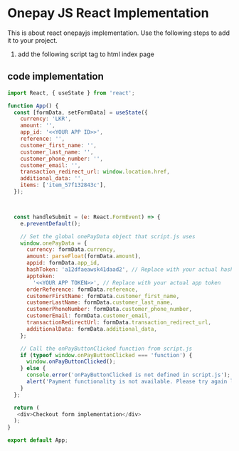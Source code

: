
# Onepay JS React Implementation

This is about react onepayjs implementation. Use the following steps to add it to your project.

1. add the following script tag to html index page     
<script src="https://storage.googleapis.com/onepayjs/onepayv2.js"></script>



## code implementation

```javascript
import React, { useState } from 'react';

function App() {
  const [formData, setFormData] = useState({
    currency: 'LKR',
    amount: '',
    app_id: '<<YOUR APP ID>>',
    reference: '',
    customer_first_name: '',
    customer_last_name: '',
    customer_phone_number: '',
    customer_email: '',
    transaction_redirect_url: window.location.href,
    additional_data: '',
    items: ['item_57f132843c'],
  });



  const handleSubmit = (e: React.FormEvent) => {
    e.preventDefault();

    // Set the global onePayData object that script.js uses
    window.onePayData = {
      currency: formData.currency,
      amount: parseFloat(formData.amount),
      appid: formData.app_id,
      hashToken: 'a12dfaeawsk41daad2', // Replace with your actual hash token
      apptoken:
        '<<YOUR APP TOKEN>>', // Replace with your actual app token
      orderReference: formData.reference,
      customerFirstName: formData.customer_first_name,
      customerLastName: formData.customer_last_name,
      customerPhoneNumber: formData.customer_phone_number,
      customerEmail: formData.customer_email,
      transactionRedirectUrl: formData.transaction_redirect_url,
      additionalData: formData.additional_data,
    };

    // Call the onPayButtonClicked function from script.js
    if (typeof window.onPayButtonClicked === 'function') {
      window.onPayButtonClicked();
    } else {
      console.error('onPayButtonClicked is not defined in script.js');
      alert('Payment functionality is not available. Please try again later.');
    }
  };

  return (
   <div>Checkout form implementation</div>
  );
}

export default App;


```

